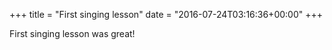 +++
title = "First singing lesson"
date = "2016-07-24T03:16:36+00:00"
+++

First singing lesson was great!
			